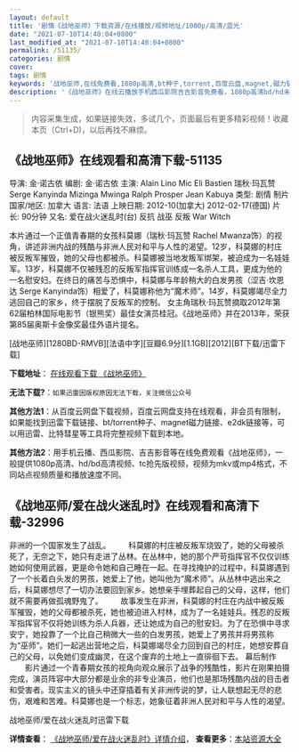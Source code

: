 ```yaml
---
layout: default
title: '剧情《战地巫师》下载资源/在线播放/视频地址/1080p/高清/蓝光'
date: "2021-07-10T14:40:04+0800"
last_modified_at: "2021-07-10T14:40:04+0800"
permalink: /51135/
categories: 剧情
cover:
tags: 剧情
keywords: '战地巫师,在线免费看,1080p高清,bt种子,torrent,百度云盘,magnet,磁力链,迅雷下载资源'
description: '《战地巫师》在线云播放手机西瓜影院吉吉影音免费看，1080p高清bd/hd未删减完整版和tc抢先枪版，mkv/mp4格式，附带bt/torrent种子、magnet/磁力链、百度云盘、网盘资源迅雷下载链接'
---
```


>内容采集生成，如果链接失效，多试几个，页面最后有更多精彩视频！收藏本页（Ctrl+D)，以后再找不麻烦。


## 《战地巫师》在线观看和高清下载-51135

导演: 金·诺古依 编剧: 金·诺古依 主演: Alain Lino Mic Eli Bastien 瑞秋·玛瓦赞 Serge Kanyinda Mizinga Mwinga Ralph Prosper Jean Kabuya 类型: 剧情 制片国家/地区: 加拿大 语言: 法语 上映日期: 2012-10(加拿大) 2012-02-17(德国) 片长: 90分钟 又名: 爱在战火迷乱时(台) 反抗 战巫 反叛 War Witch

本片通过一个正值青春期的女孩科莫娜（瑞秋·玛瓦赞 Rachel Mwanza饰）的视角，讲述非洲内战的残酷与非洲人民对和平与人性的渴望。12岁，科莫娜的村庄被反叛军摧毁，她的父母也都被杀。科莫娜被当地发叛军绑架，被迫成为一名娃娃军。13岁，科莫娜不仅被残忍的反叛军指挥官训练成一名杀人工具，更成为他的一名慰安妇。在终日的痛苦与恐惧中，科莫娜与年龄稍大的白发男孩（涩吉·坎恩达 Serge Kanyinda饰）相爱了，科莫娜称他为“魔术师”。14岁，科莫娜竭尽全力逃回自己的家乡，终于摆脱了反叛军的控制。 女主角瑞秋·玛瓦赞摘取2012年第62届柏林国际电影节（银熊奖）最佳女演员桂冠。《战地巫师》并在2013年，荣获第85届奥斯卡金像奖最佳外语片提名。


[战地巫师][1280BD-RMVB][法语中字][豆瓣6.9分][1.1GB][2012][BT下载/迅雷下载]

**下载地址**： [在线观看下载 《战地巫师》](https://www.btdx8.com/torrent/rebelle_2012.html) 


**无法下载?**：`如果迅雷因版权原因无法下载，关注微信公众号 `

**其他方法1**：从百度云网盘下载视频，百度云网盘支持在线观看，非会员有限制，如果能找到迅雷下载链接、bt/torrent种子、magnet磁力链接、e2dk链接等，可以用迅雷、比特彗星等工具将完整视频下载到本地。

**其他方法2**：用手机云播、西瓜影院、吉吉影音等在线免费观看《战地巫师》，一般提供1080p高清、hd/bd高清视频、tc抢先版视频，视频为mkv或mp4格式，不同站点视频质量和播放速度不同。


## 《战地巫师/爱在战火迷乱时》在线观看和高清下载-32996

非洲的一个国家发生了战乱。 　　科莫娜的村庄被反叛军烧毁了，她的父母被杀死了，无奈之下，她只有走进了丛林。在丛林中，她的那个严苛指挥官不仅仅训练她如何使用武器，更是命令她和自己睡在一起。在寻找掩护的过程中，科莫娜遇到了一个长着白头发的男孩，她爱上了他，她叫他为&ldquo;魔术师&rdquo;。从丛林中逃出来之后，科莫娜想尽了一切办法要回到家乡。她想亲手埋葬起自己的父母，这样，他们就不需要再做孤魂野鬼了。 　　故事发生在非洲，科莫娜的村庄在内战中被反叛军摧毁，她的父母都被杀死，她也被迫进入村林，成为了一名娃娃兵。残忍的反叛军指挥官不仅将她训练为杀人兵器，还让她成为自己的慰安妇。为了在恐惧中寻求安宁，她投靠了一个比自己稍微大一些的白发男孩，她爱上了男孩并将男孩称为&ldquo;巫师”。她们一起逃出营地之后，科莫娜竭尽全力回到自己的村庄，她想安葬自己的父母，以免她们变成幽灵，在这个废弃的土地上一直徘徊下去。 幕后制作 　　影片通过一个青春期女孩的视角向观众展示了战争的残酷性，影片在刚果拍摄完成，演员阵容中大部分都是业余的非专业演员，他们也是那场残酷内战的目击者和受害者。现实主义的镜头中还穿插着有关非洲传说的梦，让人联想起无尽的悲伤，艰难和苦难。科莫娜也是一个标志，她象征着非洲人民对和平与人性的渴望。</p>


战地巫师/爱在战火迷乱时迅雷下载

**详情查看**： [《战地巫师/爱在战火迷乱时》详情介绍](/movie/32996/)， **查看更多**：[本站资源大全](/movie/t/all/)

